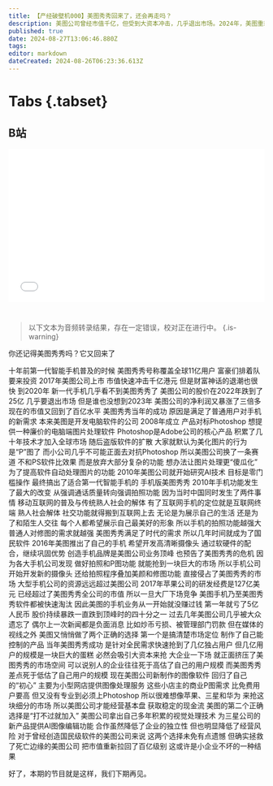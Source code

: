 ```yaml
---
title: 【产经破壁机000】美图秀秀回来了，还会再走吗？
description: 美图公司曾经市值千亿，但受到大资本冲击，几乎退出市场。2024年，美图重新找到了市场定位，但依然要处理和大资本的关系。
published: true
date: 2024-08-27T13:06:46.880Z
tags: 
editor: markdown
dateCreated: 2024-08-26T06:23:36.613Z
---
```


# Tabs {.tabset}

## B站

<div style="position: relative; padding: 30% 45%;">
<iframe style="position: absolute; width: 100%; height: 100%; left: 0; top: 0;" src="//player.bilibili.com/player.html?&bvid=BV1uTeqeYEDK&page=1&as_wide=1&high_quality=1&danmaku=1&autoplay=0" scrolling="no" border="0" frameborder="no" framespacing="0" allowfullscreen="true"></iframe>
</div>


#

> 以下文本为音频转录结果，存在一定错误，校对正在进行中。
{.is-warning}

你还记得美图秀秀吗？它又回来了

十年前第一代智能手机普及的时候
美图秀秀号称覆盖全球11亿用户
富豪们排着队要来投资
2017年美图公司上市
市值快速冲击千亿港元
但是财富神话的退潮也很快
到2020年
新一代手机几乎看不到美图秀秀了
美图公司的股价在2022年跌到了25亿
几乎要退出市场
但是谁也没想到2023年
美图公司的净利润又暴涨了三倍多
现在的市值又回到了百亿水平
美图秀秀当年的成功
原因是满足了普通用户对手机的新需求
本来美图是开发电脑软件的公司
2008年成立
产品对标Photoshop
想提供一种廉价的电脑端图片处理软件
Photoshop是Adobe公司的核心产品
积累了几十年技术才加入全球市场
随后盗版软件的扩散
大家就默认为美化图片的行为是“P”图了
而小公司几乎不可能正面去对抗Photoshop
所以美图公司换了一条赛道
不和PS软件比效果
而是放弃大部分复杂的功能
想办法让图片处理更“傻瓜化”
为了提高软件自动处理图片的功能
2010年美图公司就开始研究AI技术
目标是零门槛操作
最终搞出了适合第一代智能手机的
手机版美图秀秀
2010年手机功能发生了最大的改变
从强调通话质量转向强调拍照功能
因为当时中国同时发生了两件事情
移动互联网的普及与传统熟人社会的解体
有了互联网手机的定位就是互联网终端
熟人社会解体
社交功能就得搬到互联网上去
无论是为展示自己的生活
还是为了和陌生人交往
每个人都希望展示自己最美好的形象
所以手机的拍照功能越强大
普通人对修图的需求就越强
美图秀秀满足了时代的需求
所以几年时间就成为了国民软件
2016年美图推出了自己的手机
希望开发高清晰摄像头
通过软硬件的配合，继续巩固优势
创造手机品牌是美图公司业务顶峰
也预告了美图秀秀的危机
因为各大手机公司发现
做好拍照和P图功能
就能抢到一块巨大的市场
所以手机公司开始开发新的摄像头
还给拍照程序叠加美颜和修图功能
直接侵占了美图秀秀的市场
大型手机公司的资源远远超过美图公司
2017年苹果公司的研发经费是127亿美元
已经超过了美图秀秀全公司的市值
所以一旦大厂下场竞争
美图手机乃至美图秀秀软件都被快速淘汰
因此美图的手机业务从一开始就没赚过钱
第一年就亏了5亿人民币
股价持续暴跌一直跌到顶峰时的四十分之一
过去几年美图公司几乎被大众遗忘了
偶尔上一次新闻都是负面消息
比如炒币亏损、被管理部门罚款
但在媒体的视线之外
美图又悄悄做了两个正确的选择
第一个是搞清楚市场定位
制作了自己能控制的产品
当年美图秀秀成功
是针对全民需求快速抢到了几亿独占用户
但几亿用户的规模是一块巨大的蛋糕
必然会吸引大资本来抢
大企业一下场
就正面挤压了美图秀秀的市场空间
可以说别人的企业往往死于高估了自己的用户规模
而美图秀秀差点死于低估了自己用户的规模
现在美图公司新制作的图像软件
回归了自己的“初心”
主要为小型网店提供图像处理服务
这些小店主的商业P图需求
比免费用户要高
但又没有专业到必须上Photoshop
所以很难想像苹果、三星和华为
来抢这块细分的市场
所以美图公司才能经营基本盘
获取稳定的现金流
美图的第二个正确选择是“打不过就加入”
美图公司拿出自己多年积累的视觉处理技术
为三星公司的新产品提供AI图像编辑功能
合作虽然降低了企业的独立性
但也明显降低了经营风险
对于曾经创造国民级软件的美图公司来说
这两个选择未免有点遗憾
但确实拯救了死亡边缘的美图公司
把市值重新拉回了百亿级别
这或许是小企业不坏的一种结果

好了，本期的节目就是这样，我们下期再见。
